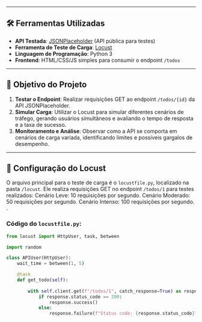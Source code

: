 
---

## 🛠 Ferramentas Utilizadas

- **API Testada**: [JSONPlaceholder](https://jsonplaceholder.typicode.com/) (API pública para testes)
- **Ferramenta de Teste de Carga**: [Locust](https://locust.io/)
- **Linguagem de Programação**: Python 3
- **Frontend**: HTML/CSS/JS simples para consumir o endpoint `/todos`

---

## 🚀 Objetivo do Projeto

1. **Testar o Endpoint**: Realizar requisições GET ao endpoint `/todos/{id}` da API JSONPlaceholder.
2. **Simular Carga**: Utilizar o Locust para simular diferentes cenários de tráfego, gerando usuários simultâneos e avaliando o tempo de resposta e a taxa de sucesso.
3. **Monitoramento e Análise**: Observar como a API se comporta em cenários de carga variada, identificando limites e possíveis gargalos de desempenho.

---

## 🐍 Configuração do Locust

O arquivo principal para o teste de carga é o `locustfile.py`, localizado na pasta `/locust`. Ele realiza requisições GET no endpoint `/todos/1` para testes realizados:
Cenário Leve: 10 requisições por segundo.
Cenário Moderado: 50 requisições por segundo.
Cenário Intenso: 100 requisições por segundo.
.

### Código do `locustfile.py`:

```python
from locust import HttpUser, task, between

import random

class APIUser(HttpUser):
    wait_time = between(1, 5)

    @task
    def get_todo(self):
        
        with self.client.get(f"/todos/1", catch_response=True) as response:
            if response.status_code == 200:
                response.success()
            else:
                response.failure(f"Status code: {response.status_code}")

